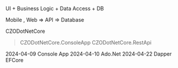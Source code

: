 UI + Business Logic + Data Access + DB

Mobile , Web => API => Database

CZODotNetCore
> CZODotNetCore.ConsoleApp
> CZODotNetCore.RestApi

2024-04-09 Console App
2024-04-10 Ado.Net
2024-04-22 Dapper
EFCore


